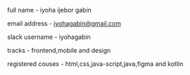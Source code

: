 
full name - iyoha ijebor gabin

email address - iyohagabin@gmail.com

slack username - iyohagabin

tracks - frontend,mobile and design

registered couses - html,css,java-script,java,figma and kotlin
